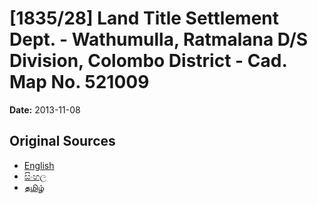 # [1835/28] Land Title Settlement Dept. - Wathumulla, Ratmalana D/S Division, Colombo District - Cad. Map No. 521009

**Date:** 2013-11-08

## Original Sources

- [English](https://documents.gov.lk/view/extra-gazettes/2013/11/1835-28_E.pdf)
- [සිංහල](https://documents.gov.lk/view/extra-gazettes/2013/11/1835-28_S.pdf)
- [தமிழ்](https://documents.gov.lk/view/extra-gazettes/2013/11/1835-28_T.pdf)
